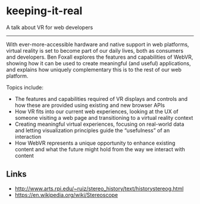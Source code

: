 # keeping-it-real
A talk about VR for web developers

---

With ever-more-accessible hardware and native support in web platforms, virtual reality is set to become part of our daily lives, both as consumers and developers. Ben Foxall explores the features and capabilities of WebVR, showing how it can be used to create meaningful (and useful) applications, and explains how uniquely complementary this is to the rest of our web platform.

Topics include:

* The features and capabilities required of VR displays and controls and how these are provided using existing and new browser APIs
* How VR fits into our current web experiences, looking at the UX of someone visiting a web page and transitioning to a virtual reality context
* Creating meaningful virtual experiences, focusing on real-world data and letting visualization principles guide the “usefulness” of an interaction
* How WebVR represents a unique opportunity to enhance existing content and what the future might hold from the way we interact with content

## Links

* http://www.arts.rpi.edu/~ruiz/stereo_history/text/historystereog.html
* https://en.wikipedia.org/wiki/Stereoscope
